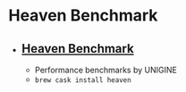 # Heaven Benchmark
- [Heaven Benchmark](https://benchmark.unigine.com/heaven)
  - 
  - Performance benchmarks by UNIGINE
  - `brew cask install heaven`
